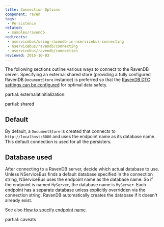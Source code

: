 ```yaml
---
title: Connection Options
component: raven
tags:
 - Persistence
related:
 - samples/ravendb
redirects:
 - nservicebus/using-ravendb-in-nservicebus-connecting
 - nservicebus/ravendb/connecting
 - nservicebus/ravendb/connection
reviewed: 2016-10-03
---
```



The following sections outline various ways to connect to the RavenDB server. Specifying an external shared store (providing a fully configured RavenDB `DocumentStore` instance) is preferred so that the [RavenDB DTC settings can be configured](manual-dtc-settings.md) for optimal data safety.


partial: externalatinitialization


partial: shared


## Default

By default, a `DocumentStore` is created that connects to `http://localhost:8080` and uses the endpoint name as its database name. This default connection is used for all the persisters.


## Database used

After connecting to a RavenDB server, decide which actual database to use. Unless NServiceBus finds a default database specified in the connection string, NServiceBus uses the endpoint name as the database name. So if the endpoint is named `MyServer`, the database name is `MyServer`. Each endpoint has a separate database unless explicitly overridden via the connection string. RavenDB automatically creates the database if it doesn't already exist.

See also [How to specify endpoint name](/nservicebus/endpoints/specify-endpoint-name.md).


partial: caveats
